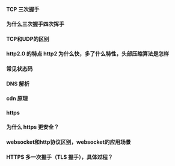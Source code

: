 ####  TCP 三次握手
#### 为什么三次握手四次挥手
#### TCP和UDP的区别
#### http2.0 的特点 http2 为什么快，多了什么特性，头部压缩算法是怎样
#### 常见状态码
#### DNS 解析
#### cdn 原理
#### https
#### 为什么 https 更安全？
#### websocket和http协议区别，websocket的应用场景
#### HTTPS 多一次握手（TLS 握手），具体过程？